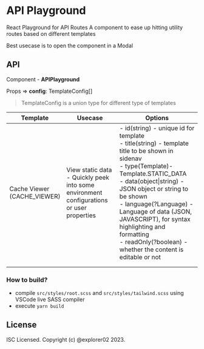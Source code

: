 # API Playground

React Playground for API Routes
A component to ease up hitting utility routes based on different templates

Best usecase is to open the component in a Modal

## API

Component - <b>APIPlayground</b>

Props =>
<b>config</b>: TemplateConfig[]

> TemplateConfig is a union type for different type of templates

| Template                         | Usecase                                                                                     | Options                                                                                                                                                                                                                                                                                                                                                                               |
| -------------------------------- | ------------------------------------------------------------------------------------------- | ------------------------------------------------------------------------------------------------------------------------------------------------------------------------------------------------------------------------------------------------------------------------------------------------------------------------------------------------------------------------------------- |
| Cache Viewer <br> (CACHE_VIEWER) | View static data <br>- Quickly peek into some environment configurations or user properties | - id(string) - unique id for template<br> - title(string) - template title to be shown in sidenav<br> - type(Template)- Template.STATIC_DATA<br> - data(object\|string) - JSON object or string to be shown<br> - language(?Language) - Language of data (JSON, JAVASCRIPT), for syntax highlighting and formatting<br> - readOnly(?boolean) - whether the content is editable or not |
|                                  |                                                                                             |                                                                                                                                                                                                                                                                                                                                                                                       |
|                                  |                                                                                             |                                                                                                                                                                                                                                                                                                                                                                                       |

### How to build?

- compile `src/styles/root.scss` and `src/styles/tailwind.scss` using VSCode live SASS compiler
- execute `yarn build`

## License

ISC Licensed. Copyright (c) @explorer02 2023.
